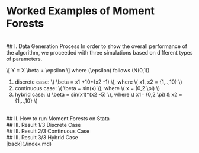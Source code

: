 # Worked Examples of Moment Forests


<br>
## I. Data Generation Process
In order to show the overall performance of the algorithm, we proceeded with three simulations based on different types of parameters.

\\[
Y = X \beta + \epsilon
\\]
where (\epsilon) follows (N(0,1))
 1. discrete case: \\( \beta = x1 +10*(x2 -1) \\), where \\( x1, x2 = {1,..,10} \\)
 2. continuous case: \\( \beta = sin(x) \\), where \\( x = (0,2 \pi) \\)
 3. hybrid case: \\( \beta = sin(x1)*(x2 -5) \\), where \\( x1= (0,2 \pi) & x2 = {1,..,10} \\)



<br>
## II. How to run Moment Forests on Stata





<br>
## III. Result 1/3 Discrete Case




<br>
## III. Result 2/3 Continuous Case





<br>
## III. Result 3/3 Hybrid Case






<br>
[back](./index.md)
















